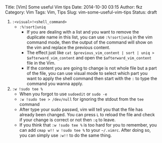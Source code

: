 Title: [Vim] Some useful Vim tips
Date: 2014-10-30 03:15
Author: fkz
Category: Vim
Tags: Vim, Tips
Slug: vim-some-useful-vim-tips
Status: draft

1. `:<visual>!<shell_command>`  
    + `:%!sort|uniq`  
        + If you are dealing with a list and you want to remove the duplicate name in this list, you can use `:%!sort|uniq` in the vim command mode, then the output of the command will show on the vim and replace the previous content.  
        + The effect just like `cat $previous_vim_content | sort | uniq > $afterward_vim_content` and open the `$afterward_vim_content` file in the Vim.  
        + If the content you are going to change is not whole file but a part of the file, you can use visual mode to select which part you want to apply the shell command then start with the `:` to type the command you wanna apply.  
2. `:w !sudo tee %`  
    + When you forgot to use `sudoedit` or `sudo -e`  
    + `:w !sudo tee > /dev/null` for ignoring the stdout from the `tee` command  
    + After type your sudo passwd, vim will tell you that the file has already been changed. You can press `L` to reload the file and check if your change is correct or not then `:q` to leave.  
    + If you think that `:w !sudo tee %` is too hard for you to remember, you can add `cmap w!! w !sudo tee %` to your `~/.vimrc`. After doing so, you can simply use `:w!!` to do the same thing.  
